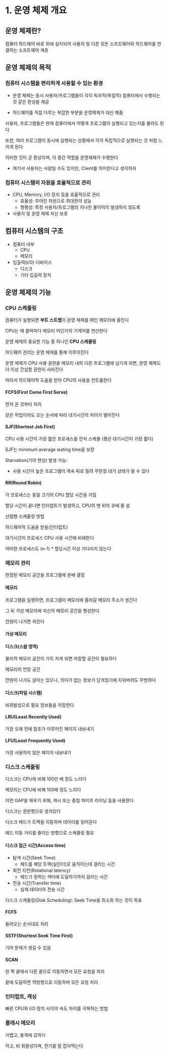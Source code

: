 # 1. 운영 체제 개요

## 운영 체제란?
컴퓨터 하드웨어 바로 위에 설치되어 
사용자 및 다른 모든 소프트웨어와 하드웨어를 연결하는 소프트웨어 계층

## 운영 체제의 목적

### 컴퓨터 시스템을 편리하게 사용할 수 있는 환경

- 운영 체제는 동시 사용자/프로그램들이 각각 독자적(독립적) 컴퓨터에서 수행되는 것 같은 환상을 제공

- 하드웨어를 직접 다루는 복잡한 부분을 운영체제가 대신 해줌

사용자, 프로그램들은 현재 컴퓨터에서 어떻게 프로그램이 실행되고 있는지를 몰라도 된다

또한, 여러 프로그램이 동시에 실행되는 상황에서 각각 독립적으로 실행되는 것 처럼 느끼게 된다

이러한 것이 곧 환상이며, 이 중간 역할을 운영체제가 수행한다

- 여기서 사용자는 사람일 수도 있지만, Client를 의미한다고 생각하자

### 컴퓨터 시스템의 자원을 효율적으로 관리

- CPU, Memory, I/O 장치 등을 효율적으로 관리
  - 효율성: 주어진 자원으로 최대한의 성능
  - 형평성: 특정 사용자/프로그램의 지나친 불이익이 발생하지 않도록
- 사용자 및 운영 체제 자신 보호

## 컴퓨터 시스템의 구조

- 컴퓨터 내부
  - CPU
  - 메모리
- 입출력(I/O) 디바이스
  - 디스크
  - 기타 입출력 장치

## 운영 체제의 기능

### CPU 스케줄링
컴퓨터가 실행되면 **부트 스트랩**이 운영 체제를 메인 메모리에 올린다

CPU는 매 클럭마다 메모리 어딘가의 기계어를 연산한다

운영 체제의 중요한 기능 중 하나인 **CPU 스케줄링**

하드웨어 관리는 운영 체제를 통해 이루어진다

운영 체제가 CPU 사용 권한을 메모리 내의 다른 프로그램에 넘기게 되면, 운영 체제도
더 이상 간섭할 권한이 사라진다

따라서 하드웨어적 도움을 받아 CPU의 사용을 컨트롤한다

#### FCFS(First Come First Serve)

먼저 온 것부터 처리

같은 작업이어도 오는 순서에 따라 대기시간의 차이가 벌어진다

#### SJF(Shortest Job First)
CPU 사용 시간이 가장 짧은 프로세스를 먼저 스케줄
(평균 대기시간이 가장 짧다)

SJF는 minimum average wating time을 보장

Starvation(기아 현상) 발생 가능:
- 사용 시간이 높은 프로그램이 계속 뒤로 밀려 무한정 대기 상태가 될 수 있다

#### RR(Round Robin)

각 프로세스는 동일 크기의 CPU 할당 시간을 가짐

할당 시간이 끝나면 인터럽트가 발생하고, CPU의 맨 뒤의 큐에 줄 섬

선점형 스케줄링 방법

하드웨어적 도움을 받음(인터럽트)

대기시간이 프로세스 CPU 사용 시간에 비례한다

어떠한 프로세스도 (n-1) * 할당시간 이상 기다리지 않는다

### 메모리 관리

한정된 메모리 공간을 프로그램에 분배 결정

#### 메모리

프로그램을 실행하면, 프로그램이 메모리에 올라갈 메모리 주소가 생긴다

그 뒤 가상 메모리에 자신의 메모리 공간을 형성한다

전원이 나가면 꺼진다

#### 가상 메모리

#### 디스크(스왑 영역)

물리적 메모리 공간이 가득 차게 되면 저장할 공간이 필요하다

메모리의 연장 공간

전원이 나가도 살아는 있으나, 의미가 없는 정보가 담겨있기에 지워버려도 무방하다

#### 디스크(파일 시스템)

비휘발성으로 필요 정보들을 저장한다

#### LRU(Least Recently Used)

가장 오래 전에 참조가 이루어진 페이지 내보내기

#### LFU(Least Frequently Used)

가장 사용하지 않은 페이지 내보내기

### 디스크 스케줄링

디스크는 CPU에 비해 100만 배 정도 느리다

메모리는 CPU에 비해 100배 정도 느리다

이런 GAP을 매우기 위해, 캐시 또는 중첩 파이프 라이닝 등을 사용한다

디스크는 원판형으로 생겨있다

디스크 헤드가 트랙을 이동하며 데이터를 읽어온다

헤드 이동 거리를 줄이는 방향으로 스케줄링 필요

#### 디스크 접근 시간(Access time)
- 탐색 시간(Seek Time)
  - 헤드를 해당 트랙(실린더)로 움직이는데 걸리는 시간
- 회전 지연(Rotational latency)
  - 헤드가 원하는 섹터에 도달하기까지 걸리는 시간
- 전송 시간(Transfer time)
  - 실제 데이터의 전송 시간

디스크 스케줄링(Disk Scheduling): Seek Time을 최소화 하는 것이 목표

#### FCFS

들어오는 순서대로 처리

#### SSTF(Shortest Seek Time First)

기아 문제가 생길 수 있음

#### SCAN

한 쪽 끝에서 다른 끝으로 이동하면서 모든 요청을 처리

끝에 도달하면 역방향으로 이동하며 모든 요청 처리

### 인터럽트, 캐싱

빠른 CPU와 I/O 장치 사이의 속도 차이를 극복하는 방법

### 플래시 메모리

가볍고, 충격에 강하다

작고, 비 휘발성이며, 전기를 덜 잡아먹는다

